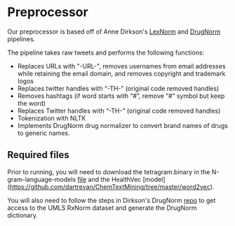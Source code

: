 # Preprocessor

Our preprocessor is based off of Anne Dirkson's [LexNorm](https://github.com/AnneDirkson/LexNorm) and [DrugNorm](https://github.com/AnneDirkson/DrugNorm) pipelines. 

The pipeline takes raw tweets and performs the following functions:
* Replaces URLs with "-URL-", removes usernames from email addresses while retaining the email domain, and removes copyright and trademark logos 
* Replaces twitter handles with “-TH-” (original code removed handles)
* Removes hashtags (if word starts with “\#”, remove “\#” symbol but keep the word)
* Replaces Twitter handles with “-TH-” (original code removed handles)
* Tokenization with NLTK 
* Implements DrugNorm drug normalizer to convert brand names of drugs to generic names.

## Required files
Prior to running, you will need to download the tetragram.binary in the N-gram-language-models [file](https://data.mendeley.com/datasets/dwr4xn8kcv/3) and the HealthVec [model] (https://github.com/dartrevan/ChemTextMining/tree/master/word2vec).

You will also need to follow the steps in Dirkson's DrugNorm [repo](https://github.com/AnneDirkson/DrugNorm) to get access to the UMLS RxNorm dataset and generate the DrugNorm dictionary.
